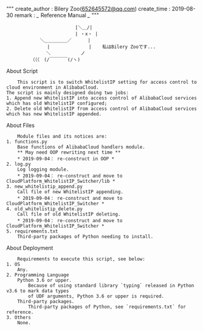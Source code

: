 """
create_author : Bilery Zoo(652645572@qq.com)
create_time   : 2019-08-30
remark       : *_* Reference Manual *_*
"""


            　　 　 　　　　 　 |＼＿/|
            　　 　 　　　　 　 | ・x・ |
            　　 ＼＿＿＿＿＿／　　　 |
            　　 　 |　　　 　　　　　|    私はBilery Zooです...
            　　　　＼　　　　　 　ノ　
            　（（（　(/￣￣￣￣(/ヽ)


About Script

        This script is to switch WhitelistIP setting for access control to cloud environment in AlibabaCloud.
    The script is mainly designed doing two jobs:
    1. Append new WhitelistIP into access control of AlibabaCloud services which has old WhitelistIP configured;
    2. Delete old WhitelistIP from access control of AlibabaCloud services which has new WhitelistIP appended.

About Files

        Module files and its notices are:
    1. functions.py
        Base functions of AlibabaCloud handlers module.
        ** May need OOP rewriting next time **
        * 2019-09-04： re-construct in OOP *
    2. log.py
        Log logging module.
        * 2019-09-04： re-construct and move to CloudPlatform_WhitelistIP_Switcher/lib *
    3. new_whitelistip_append.py
        Call file of new WhitelistIP appending.
        * 2019-09-04： re-construct and move to CloudPlatform_WhitelistIP_Switcher *
    4. old_whitelistip_delete.py
        Call file of old WhitelistIP deleting.
        * 2019-09-04： re-construct and move to CloudPlatform_WhitelistIP_Switcher *
    5. requirements.txt
        Third-party packages of Python needing to install.
        
About Deployment

        Requirements to execute this script, see below:
    1. OS
        Any.
    2. Programming Language
        Python 3.6 or upper.
            Because of using standard library `typing` released in Python v3.6 to mark data types
            of UDF arguments, Python 3.6 or upper is required.
        Third-party packages.
            Third-party packages of Python, see `requirements.txt` for reference.
    3. Others
        None.
